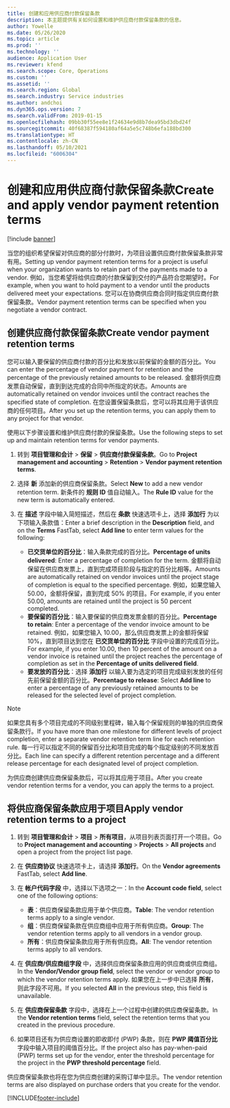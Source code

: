 ```yaml
---
title: 创建和应用供应商付款保留条款
description: 本主题提供有关如何设置和维护供应商付款保留条款的信息。
author: Yowelle
ms.date: 05/26/2020
ms.topic: article
ms.prod: ''
ms.technology: ''
audience: Application User
ms.reviewer: kfend
ms.search.scope: Core, Operations
ms.custom: ''
ms.assetid: ''
ms.search.region: Global
ms.search.industry: Service industries
ms.author: andchoi
ms.dyn365.ops.version: 7
ms.search.validFrom: 2019-01-15
ms.openlocfilehash: 09bb30f55ee8e1f24634e9d8b7dea95bd3dbd24f
ms.sourcegitcommit: 40f68387f594180af64a5e5c748b6efa188bd300
ms.translationtype: HT
ms.contentlocale: zh-CN
ms.lasthandoff: 05/10/2021
ms.locfileid: "6006304"
---
```

# <a name="create-and-apply-vendor-payment-retention-terms"></a><span data-ttu-id="cb3a6-103">创建和应用供应商付款保留条款</span><span class="sxs-lookup"><span data-stu-id="cb3a6-103">Create and apply vendor payment retention terms</span></span>

[!include [banner](../includes/banner.md)] 

<span data-ttu-id="cb3a6-104">当您的组织希望保留对供应商的部分付款时，为项目设置供应商付款保留条款非常有用。</span><span class="sxs-lookup"><span data-stu-id="cb3a6-104">Setting up vendor payment retention terms for a project is useful when your organization wants to retain part of the payments made to a vendor.</span></span> <span data-ttu-id="cb3a6-105">例如，当您希望将给供应商的付款保留到交付的产品符合您期望时。</span><span class="sxs-lookup"><span data-stu-id="cb3a6-105">For example, when you want to hold payment to a vendor until the products delivered meet your expectations.</span></span> <span data-ttu-id="cb3a6-106">您可以在协商供应商合同时指定供应商付款保留条款。</span><span class="sxs-lookup"><span data-stu-id="cb3a6-106">Vendor payment retention terms can be specified when you negotiate a vendor contract.</span></span>

## <a name="create-vendor-payment-retention-terms"></a><span data-ttu-id="cb3a6-107">创建供应商付款保留条款</span><span class="sxs-lookup"><span data-stu-id="cb3a6-107">Create vendor payment retention terms</span></span>

<span data-ttu-id="cb3a6-108">您可以输入要保留的供应商付款的百分比和发放以前保留的金额的百分比。</span><span class="sxs-lookup"><span data-stu-id="cb3a6-108">You can enter the percentage of vendor payment for retention and the percentage of the previously retained amounts to be released.</span></span> <span data-ttu-id="cb3a6-109">金额将供应商发票自动保留，直到到达完成的合同中所指定的状态。</span><span class="sxs-lookup"><span data-stu-id="cb3a6-109">Amounts are automatically retained on vendor invoices until the contract reaches the specified state of completion.</span></span> <span data-ttu-id="cb3a6-110">在您设置保留条款后，您可以将其应用于该供应商的任何项目。</span><span class="sxs-lookup"><span data-stu-id="cb3a6-110">After you set up the retention terms, you can apply them to any project for that vendor.</span></span>

<span data-ttu-id="cb3a6-111">使用以下步骤设置和维护供应商付款的保留条款。</span><span class="sxs-lookup"><span data-stu-id="cb3a6-111">Use the following steps to set up and maintain retention terms for vendor payments.</span></span> 

1. <span data-ttu-id="cb3a6-112">转到 **项目管理和会计** > **保留** > **供应商付款保留条款**。</span><span class="sxs-lookup"><span data-stu-id="cb3a6-112">Go to **Project management and accounting** > **Retention** > **Vendor payment retention terms**.</span></span>
2. <span data-ttu-id="cb3a6-113">选择 **新** 添加新的供应商保留条款。</span><span class="sxs-lookup"><span data-stu-id="cb3a6-113">Select **New** to add a new vendor retention term.</span></span> <span data-ttu-id="cb3a6-114">新条件的 **规则 ID** 值自动输入。</span><span class="sxs-lookup"><span data-stu-id="cb3a6-114">The **Rule ID** value for the new term is automatically entered.</span></span> 
3. <span data-ttu-id="cb3a6-115">在 **描述** 字段中输入简短描述，然后在 **条款** 快速选项卡上，选择 **添加行** 为以下项输入条款值：</span><span class="sxs-lookup"><span data-stu-id="cb3a6-115">Enter a brief description in the **Description** field, and on the **Terms** FastTab, select **Add line** to enter term values for the following:</span></span>

   - <span data-ttu-id="cb3a6-116">**已交货单位的百分比**：输入条款完成的百分比。</span><span class="sxs-lookup"><span data-stu-id="cb3a6-116">**Percentage of units delivered**: Enter a percentage of completion for the term.</span></span> <span data-ttu-id="cb3a6-117">金额将自动保留在供应商发票上，直到完成项目阶段与指定的百分比相等。</span><span class="sxs-lookup"><span data-stu-id="cb3a6-117">Amounts are automatically retained on vendor invoices until the project stage of completion is equal to the specified percentage.</span></span> <span data-ttu-id="cb3a6-118">例如，如果您输入 50.00，金额将保留，直到完成 50% 的项目。</span><span class="sxs-lookup"><span data-stu-id="cb3a6-118">For example, if you enter 50.00, amounts are retained until the project is 50 percent completed.</span></span>
   - <span data-ttu-id="cb3a6-119">**要保留的百分比**：输入要保留的供应商发票金额的百分比。</span><span class="sxs-lookup"><span data-stu-id="cb3a6-119">**Percentage to retain**: Enter a percentage of the vendor invoice amount to be retained.</span></span> <span data-ttu-id="cb3a6-120">例如，如果您输入 10.00，那么供应商发票上的金额将保留 10%，直到项目达到您在 **已交货单位的百分比** 字段中设置的完成百分比。</span><span class="sxs-lookup"><span data-stu-id="cb3a6-120">For example, if you enter 10.00, then 10 percent of the amount on a vendor invoice is retained until the project reaches the percentage of completion as set in the **Percentage of units delivered field**.</span></span>
   - <span data-ttu-id="cb3a6-121">**要发放的百分比**：选择 **添加行** 以输入要为选定的项目完成级别发放的任何先前保留金额的百分比。</span><span class="sxs-lookup"><span data-stu-id="cb3a6-121">**Percentage to release**: Select **Add line** to enter a percentage of any previously retained amounts to be released for the selected level of project completion.</span></span>

> [!NOTE]
> <span data-ttu-id="cb3a6-122">如果您具有多个项目完成的不同级别里程碑，输入每个保留规则的单独的供应商保留条款行。</span><span class="sxs-lookup"><span data-stu-id="cb3a6-122">If you have more than one milestone for different levels of project completion, enter a separate vendor retention term line for each retention rule.</span></span> <span data-ttu-id="cb3a6-123">每一行可以指定不同的保留百分比和项目完成的每个指定级别的不同发放百分比。</span><span class="sxs-lookup"><span data-stu-id="cb3a6-123">Each line can specify a different retention percentage and a different release percentage for each designated level of project completion.</span></span>

<span data-ttu-id="cb3a6-124">为供应商创建供应商保留条款后，可以将其应用于项目。</span><span class="sxs-lookup"><span data-stu-id="cb3a6-124">After you create vendor retention terms for a vendor, you can apply the terms to a project.</span></span>

## <a name="apply-vendor-retention-terms-to-a-project"></a><span data-ttu-id="cb3a6-125">将供应商保留条款应用于项目</span><span class="sxs-lookup"><span data-stu-id="cb3a6-125">Apply vendor retention terms to a project</span></span>

1. <span data-ttu-id="cb3a6-126">转到 **项目管理和会计** > **项目** > **所有项目**，从项目列表页面打开一个项目。</span><span class="sxs-lookup"><span data-stu-id="cb3a6-126">Go to **Project management and accounting** > **Projects** > **All projects** and open a project from the project list page.</span></span>
2. <span data-ttu-id="cb3a6-127">在 **供应商协议** 快速选项卡上，请选择 **添加行**。</span><span class="sxs-lookup"><span data-stu-id="cb3a6-127">On the **Vendor agreements** FastTab, select **Add line**.</span></span>
3. <span data-ttu-id="cb3a6-128">在 **帐户代码字段** 中，选择以下选项之一：</span><span class="sxs-lookup"><span data-stu-id="cb3a6-128">In the **Account code field**, select one of the following options:</span></span> 

   - <span data-ttu-id="cb3a6-129">**表**：供应商保留条款应用于单个供应商。</span><span class="sxs-lookup"><span data-stu-id="cb3a6-129">**Table**: The vendor retention terms apply to a single vendor.</span></span>
   - <span data-ttu-id="cb3a6-130">**组**：供应商保留条款在供应商组中应用于所有供应商。</span><span class="sxs-lookup"><span data-stu-id="cb3a6-130">**Group**: The vendor retention terms apply to all vendors in a vendor group.</span></span>
   - <span data-ttu-id="cb3a6-131">**所有**：供应商保留条款应用于所有供应商。</span><span class="sxs-lookup"><span data-stu-id="cb3a6-131">**All**: The vendor retention terms apply to all vendors.</span></span>

4. <span data-ttu-id="cb3a6-132">在 **供应商/供应商组字段** 中，选择供应商保留条款应用的供应商或供应商组。</span><span class="sxs-lookup"><span data-stu-id="cb3a6-132">In the **Vendor/Vendor group field**, select the vendor or vendor group to which the vendor retention terms apply.</span></span> <span data-ttu-id="cb3a6-133">如果您在上一步中已选择 **所有**，则此字段不可用。</span><span class="sxs-lookup"><span data-stu-id="cb3a6-133">If you selected **All** in the previous step, this field is unavailable.</span></span>
5. <span data-ttu-id="cb3a6-134">在 **供应商保留条款** 字段中，选择在上一个过程中创建的供应商保留条款。</span><span class="sxs-lookup"><span data-stu-id="cb3a6-134">In the **Vendor retention terms** field, select the retention terms that you created in the previous procedure.</span></span>
6. <span data-ttu-id="cb3a6-135">如果项目还有为供应商设置的即收即付 (PWP) 条款，则在 **PWP 阈值百分比** 字段中输入项目的阈值百分比。</span><span class="sxs-lookup"><span data-stu-id="cb3a6-135">If the project also has pay-when-paid (PWP) terms set up for the vendor, enter the threshold percentage for the project in the **PWP threshold percentage** field.</span></span>

<span data-ttu-id="cb3a6-136">供应商保留条款也将在您为供应商创建的采购订单中显示。</span><span class="sxs-lookup"><span data-stu-id="cb3a6-136">The vendor retention terms are also displayed on purchase orders that you create for the vendor.</span></span>


[!INCLUDE[footer-include](../includes/footer-banner.md)]